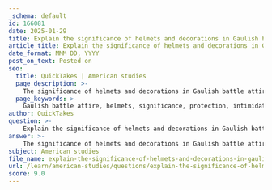 ```yaml
---
_schema: default
id: 166081
date: 2025-01-29
title: Explain the significance of helmets and decorations in Gaulish battle attire.
article_title: Explain the significance of helmets and decorations in Gaulish battle attire.
date_format: MMM DD, YYYY
post_on_text: Posted on
seo:
  title: QuickTakes | American studies
  page_description: >-
    The significance of helmets and decorations in Gaulish battle attire highlights their roles in protection, intimidation, cultural symbolism, and the expression of warrior identity and social status.
  page_keywords: >-
    Gaulish battle attire, helmets, significance, protection, intimidation, cultural symbolism, warrior identity, status, tribal affiliation, psychological warfare, animal motifs, rank, artistic expression
author: QuickTakes
question: >-
    Explain the significance of helmets and decorations in Gaulish battle attire.
answer: >-
    The significance of helmets and decorations in Gaulish battle attire is multifaceted, reflecting both practical and cultural aspects of Gaulish warfare.\n\n### Practical Significance\n1. **Protection**: Helmets served the primary function of protecting the head during combat. While some Gauls fought without armor, those who donned helmets benefited from an additional layer of defense against blows and projectiles.\n\n2. **Intimidation**: The design of Gaulish helmets, often adorned with horns or figures of animals, played a crucial role in psychological warfare. These decorations enhanced the fearsome appearance of the warriors, potentially intimidating opponents before the battle even began. The visual impact of a warrior in a horned helmet could evoke fear and uncertainty in enemies.\n\n### Cultural Significance\n1. **Symbolism**: The decorations on helmets often held symbolic meanings, possibly representing tribal affiliations, personal achievements, or connections to deities. For instance, animal motifs could signify strength, bravery, or a warrior's spirit animal, reinforcing the warrior's identity and status within the tribe.\n\n2. **Status and Identity**: Helmets and their embellishments could also indicate a warrior's rank or social status within the Gaulish hierarchy. More elaborate and decorated helmets might be worn by higher-ranking individuals or those with notable accomplishments in battle, serving as a visual representation of their prestige.\n\n3. **Cultural Expression**: The vibrant and artistic designs of Gaulish helmets reflect the broader cultural practices of the Gauls, who were known for their colorful clothing and intricate patterns. This artistic expression in battle attire contributed to a warrior's identity and the collective identity of the tribe.\n\n### Conclusion\nIn summary, Gaulish helmets and their decorations were significant not only for their practical role in protection during warfare but also for their cultural implications. They served as tools of intimidation, symbols of status, and expressions of identity, all of which were integral to the Gaulish approach to warfare and their societal values.
subject: American studies
file_name: explain-the-significance-of-helmets-and-decorations-in-gaulish-battle-attire.md
url: /learn/american-studies/questions/explain-the-significance-of-helmets-and-decorations-in-gaulish-battle-attire
score: 9.0
---
```


&nbsp;